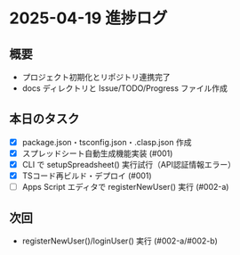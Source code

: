 # 2025-04-19 進捗ログ

## 概要
- プロジェクト初期化とリポジトリ連携完了
- docs ディレクトリと Issue/TODO/Progress ファイル作成

## 本日のタスク
- [x] package.json・tsconfig.json・.clasp.json 作成
- [x] スプレッドシート自動生成機能実装 (#001)
- [x] CLI で setupSpreadsheet() 実行試行（API認証情報エラー）
- [x] TSコード再ビルド・デプロイ (#001)
- [ ] Apps Script エディタで registerNewUser() 実行 (#002-a)

## 次回
- registerNewUser()/loginUser() 実行 (#002-a/#002-b)
